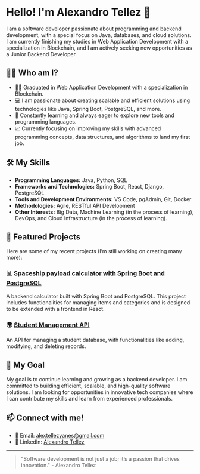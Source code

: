 # Hello! I'm Alexandro Tellez 👋

I am a software developer passionate about programming and backend development, with a special focus on Java, databases, and cloud solutions. I am currently finishing my studies in Web Application Development with a specialization in Blockchain, and I am actively seeking new opportunities as a Junior Backend Developer.

## 🧑‍💻 Who am I?

- 👨‍🎓 Graduated in Web Application Development with a specialization in Blockchain.
- 💻 I am passionate about creating scalable and efficient solutions using technologies like Java, Spring Boot, PostgreSQL, and more.
- 🚀 Constantly learning and always eager to explore new tools and programming languages.
- 📈 Currently focusing on improving my skills with advanced programming concepts, data structures, and algorithms to land my first job.

## 🛠️ My Skills

- **Programming Languages:** Java, Python, SQL
- **Frameworks and Technologies:** Spring Boot, React, Django, PostgreSQL
- **Tools and Development Environments:** VS Code, pgAdmin, Git, Docker
- **Methodologies:** Agile, RESTful API Development
- **Other Interests:** Big Data, Machine Learning (in the process of learning), DevOps, and Cloud Infrastructure (in the process of learning).

## 🌱 Featured Projects

Here are some of my recent projects (I’m still working on creating many more):

### 📊 [Spaceship payload calculator with Spring Boot and PostgreSQL]((https://github.com/JesusMSM/spaceship-alex))
A backend calculator built with Spring Boot and PostgreSQL. This project includes functionalities for managing items and categories and is designed to be extended with a frontend in React.

### 🌍 [Student Management API]([https://github.com/AlexandroTellez/Demo](https://github.com/AlexandroTellez/Demo))
An API for managing a student database, with functionalities like adding, modifying, and deleting records.

## 🎯 My Goal

My goal is to continue learning and growing as a backend developer. I am committed to building efficient, scalable, and high-quality software solutions. I am looking for opportunities in innovative tech companies where I can contribute my skills and learn from experienced professionals.

## 📫 Connect with me!

- 📧 Email: alextellezyanes@gmail.com
- 🔗 LinkedIn: [Alexandro Tellez](https://www.linkedin.com/in/alex-tellez-y/)

---

> "Software development is not just a job; it’s a passion that drives innovation." - Alexandro Tellez
